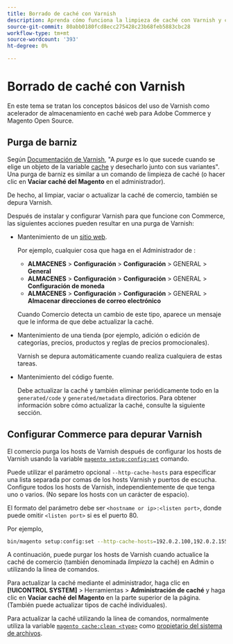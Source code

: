 ```yaml
---
title: Borrado de caché con Varnish
description: Aprenda cómo funciona la limpieza de caché con Varnish y cómo utilizarla como acelerador de almacenamiento en caché web para la aplicación Adobe Commerce.
source-git-commit: 80abb0180fcd8ecc275428c23b68feb5883cbc28
workflow-type: tm+mt
source-wordcount: '393'
ht-degree: 0%

---
```



# Borrado de caché con Varnish

En este tema se tratan los conceptos básicos del uso de Varnish como acelerador de almacenamiento en caché web para Adobe Commerce y Magento Open Source.

## Purga de barniz

Según [Documentación de Varnish](https://www.varnish-cache.org/docs/trunk/users-guide/purging.html), &quot;A *purge* es lo que sucede cuando se elige un objeto de la variable [cache](https://glossary.magento.com/cache) y desecharlo junto con sus variantes&quot;. Una purga de barniz es similar a un comando de limpieza de caché (o hacer clic en **Vaciar caché del Magento** en el administrador).

De hecho, al limpiar, vaciar o actualizar la caché de comercio, también se depura Varnish.

Después de instalar y configurar Varnish para que funcione con Commerce, las siguientes acciones pueden resultar en una purga de Varnish:

- Mantenimiento de un [sitio web](https://glossary.magento.com/website).

   Por ejemplo, cualquier cosa que haga en el Administrador de :

   - **ALMACENES** > **Configuración** > **Configuración** > GENERAL > **General**
   - **ALMACENES** > **Configuración** > **Configuración** > GENERAL > **Configuración de moneda**
   - **ALMACENES** > **Configuración** > **Configuración** > GENERAL > **Almacenar direcciones de correo electrónico**

   Cuando Comercio detecta un cambio de este tipo, aparece un mensaje que le informa de que debe actualizar la caché.

- Mantenimiento de una tienda (por ejemplo, adición o edición de categorías, precios, productos y reglas de precios promocionales).

   Varnish se depura automáticamente cuando realiza cualquiera de estas tareas.

- Mantenimiento del código fuente.

   Debe actualizar la caché y también eliminar periódicamente todo en la `generated/code` y `generated/metadata` directorios. Para obtener información sobre cómo actualizar la caché, consulte la siguiente sección.

## Configurar Commerce para depurar Varnish

El comercio purga los hosts de Varnish después de configurar los hosts de Varnish usando la variable [`magento setup:config:set`](https://devdocs.magento.com/guides/2.4/install-gde/install/cli/install-cli-subcommands-deployment.html) comando.

Puede utilizar el parámetro opcional `--http-cache-hosts` para especificar una lista separada por comas de los hosts Varnish y puertos de escucha. Configure todos los hosts de Varnish, independientemente de que tenga uno o varios. (No separe los hosts con un carácter de espacio).

El formato del parámetro debe ser `<hostname or ip>:<listen port>`, donde puede omitir `<listen port>` si es el puerto 80.

Por ejemplo,

```bash
bin/magento setup:config:set --http-cache-hosts=192.0.2.100,192.0.2.155:6081
```

A continuación, puede purgar los hosts de Varnish cuando actualice la caché de comercio (también denominada *limpieza* la caché) en Admin o utilizando la línea de comandos.

Para actualizar la caché mediante el administrador, haga clic en **[!UICONTROL SYSTEM]** > Herramientas > **Administración de caché** y haga clic en **Vaciar caché del Magento** en la parte superior de la página. (También puede actualizar tipos de caché individuales).

Para actualizar la caché utilizando la línea de comandos, normalmente utiliza la variable [`magento cache:clean <type>`](../cli/manage-cache.md#clean-and-flush-cache-types) como [propietario del sistema de archivos](https://devdocs.magento.com/guides/2.4/install-gde/prereq/file-sys-perms-over.html).
